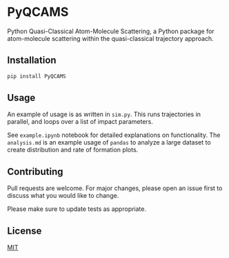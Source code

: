 # PyQCAMS
Python Quasi-Classical Atom-Molecule Scattering, a Python package for atom-molecule scattering within the quasi-classical trajectory approach. 

## Installation
```python
pip install PyQCAMS
``` 

## Usage
An example of usage is as written in `sim.py`. This runs trajectories in parallel, and loops over a list of impact parameters. 

See `example.ipynb` notebook for detailed explanations on functionality. The `analysis.md` is an example usage of `pandas` to analyze a large dataset to create distribution and rate of formation plots. 

## Contributing

Pull requests are welcome. For major changes, please open an issue first
to discuss what you would like to change.

Please make sure to update tests as appropriate.

## License

[MIT](https://choosealicense.com/licenses/mit/)

